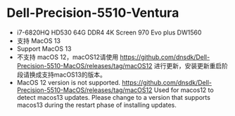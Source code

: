 # Dell-Precision-5510-Ventura

* i7-6820HQ HD530 64G DDR4 4K Screen 970 Evo plus  DW1560
* 支持 MacOS 13
* Support MacOS 13
* 不支持 macOS 12，macOS12请使用 <https://github.com/dnsdk/Dell-Precision-5510-MacOS/releases/tag/macOS12> 进行更新，安装更新重启阶段请换成支持macOS13的版本。
* MacOS 12 version is not supported. <https://github.com/dnsdk/Dell-Precision-5510-MacOS/releases/tag/macOS12>  Used for macos12 to detect macos13 updates. Please change to a version that supports macos13 during the restart phase of installing updates.

